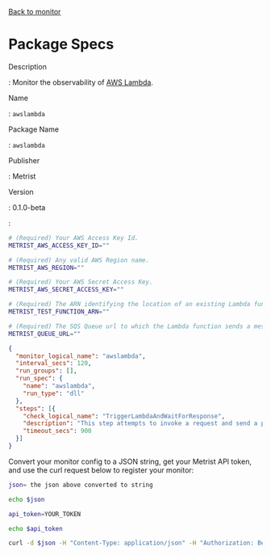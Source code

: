[Back to monitor](awslambda.md)

# Package Specs

Description

: Monitor the observability of [AWS Lambda](https://aws.amazon.com/lambda/).

Name

: `awslambda`

Package Name

: `awslambda`

Publisher

: Metrist

Version

: 0.1.0-beta

: &nbsp;


<!--@include: /parts/_3.md-->


```sh
# (Required) Your AWS Access Key Id.
METRIST_AWS_ACCESS_KEY_ID=""

# (Required) Any valid AWS Region name.
METRIST_AWS_REGION=""

# (Required) Your AWS Secret Access Key.
METRIST_AWS_SECRET_ACCESS_KEY=""

# (Required) The ARN identifying the location of an existing Lambda function.
METRIST_TEST_FUNCTION_ARN=""

# (Required) The SQS Queue url to which the Lambda function sends a message.
METRIST_QUEUE_URL=""
```

<!--@include: /parts/tips_env-vars.md -->


<!--@include: /parts/_4.md-->


```json
{
  "monitor_logical_name": "awslambda",
  "interval_secs": 120,
  "run_groups": [],
  "run_spec": {
    "name": "awslambda",
    "run_type": "dll"
  },
  "steps": [{
    "check_logical_name": "TriggerLambdaAndWaitForResponse",
    "description": "This step attempts to invoke a request and send a payload from a Lambda function to a SQS Queue.",
    "timeout_secs": 900
  }]
}
```




Convert your monitor config to a JSON string, get your Metrist API token, and use the curl request below to register your monitor:

```sh
json= the json above converted to string

echo $json

api_token=YOUR_TOKEN

echo $api_token

curl -d $json -H "Content-Type: application/json" -H "Authorization: Bearer $api_token" 'https://app.metrist.io/api/v0/monitor-config'

```

<!--@include: /parts/tips_api.md-->


<!--@include: /parts/_5.md-->


<!--@include: /parts/result.md-->